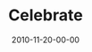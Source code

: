 ---
layout: message
category: message
series: "Game Change"
title: "Celebrate"
date: 2010-11-20-00-00
message_id: 650
sc-permalink-url: "http://soundcloud.com/crdschurch/game-change-celebrate"
audio: "http://s3.amazonaws.com/crossroads-media/messages/audio/gamechange07.mp3"
audio-duration: "29:16"
program: "http://s3.amazonaws.com/crossroads-media/documents/11_20-21_10Program.pdf"
description: "Today we celebrate. And we thank God for the great things he
will do in our city and throughout the world, and for allowing us to be a part of furthering his Kingdom."
video: "http://s3.amazonaws.com/crossroads-media/messages/video/gamechange07.mp4"
video-duration: "29:20"
yt-video-id: "eT8GAGaJx6M"
video-image: "http://s3.amazonaws.com/crossroads-media/images/gamechange07_still.jpg"
tag: 
 - tome
 - celebrate
 - game-change
 - campaign
 - program
explicit: false
---